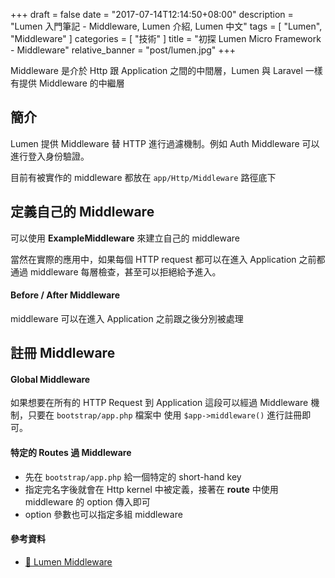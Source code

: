 +++
draft = false
date = "2017-07-14T12:14:50+08:00"
description = "Lumen 入門筆記 - Middleware, Lumen 介紹, Lumen 中文"
tags = [ "Lumen", "Middleware" ]
categories = [ "技術" ]
title = "初探 Lumen Micro Framework - Middleware"
relative_banner = "post/lumen.jpg"
+++

Middleware 是介於 Http 跟 Application 之間的中間層，Lumen 與 Laravel 一樣有提供 Middleware 的中繼層
<!--more-->

## 簡介

Lumen 提供 Middleware 替 HTTP 進行過濾機制。例如 Auth Middleware 可以進行登入身份驗證。

目前有被實作的 middleware 都放在 `app/Http/Middleware` 路徑底下

## 定義自己的 Middleware

可以使用 __ExampleMiddleware__ 來建立自己的 middleware

當然在實際的應用中，如果每個 HTTP request 都可以在進入 Application 之前都通過 middleware 每層檢查，甚至可以拒絕給予進入。

#### Before / After Middleware

middleware 可以在進入 Application 之前跟之後分別被處理


## 註冊 Middleware

#### Global Middleware
如果想要在所有的 HTTP Request 到 Application 這段可以經過 Middleware 機制，只要在 `bootstrap/app.php` 檔案中
使用 `$app->middleware()` 進行註冊即可。

#### 特定的 Routes 過 Middleware
* 先在 `bootstrap/app.php` 給一個特定的 short-hand key
* 指定完名字後就會在 Http kernel 中被定義，接著在 __route__ 中使用 middleware 的 option 傳入即可
* option 參數也可以指定多組 middleware

#### 參考資料
* [🔗  Lumen Middleware](https://lumen.laravel.com/docs/5.4/middleware)

